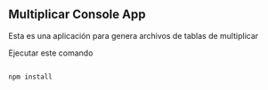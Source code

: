 ## Multiplicar Console App

Esta es una aplicación para genera archivos de tablas de multiplicar

Ejecutar este comando

```

npm install

```